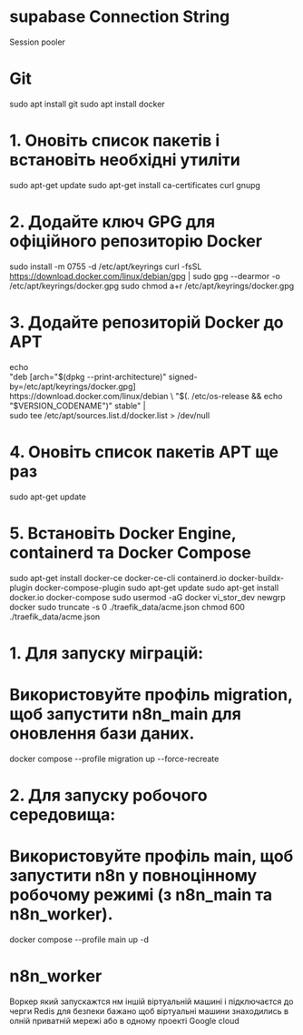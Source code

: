 # supabase Connection String 
Session pooler
# Git
sudo apt install git
sudo apt install docker
# 1. Оновіть список пакетів і встановіть необхідні утиліти
sudo apt-get update
sudo apt-get install ca-certificates curl gnupg
# 2. Додайте ключ GPG для офіційного репозиторію Docker
sudo install -m 0755 -d /etc/apt/keyrings
curl -fsSL https://download.docker.com/linux/debian/gpg | sudo gpg --dearmor -o /etc/apt/keyrings/docker.gpg
sudo chmod a+r /etc/apt/keyrings/docker.gpg
# 3. Додайте репозиторій Docker до APT
echo \
  "deb [arch="$(dpkg --print-architecture)" signed-by=/etc/apt/keyrings/docker.gpg] https://download.docker.com/linux/debian \
  "$(. /etc/os-release && echo "$VERSION_CODENAME")" stable" | \
  sudo tee /etc/apt/sources.list.d/docker.list > /dev/null
# 4. Оновіть список пакетів APT ще раз
sudo apt-get update
# 5. Встановіть Docker Engine, containerd та Docker Compose
sudo apt-get install docker-ce docker-ce-cli containerd.io docker-buildx-plugin docker-compose-plugin
sudo apt-get update
sudo apt-get install docker.io docker-compose
sudo usermod -aG docker vi_stor_dev
newgrp docker
sudo truncate -s 0 ./traefik_data/acme.json
chmod 600 ./traefik_data/acme.json
# 1. Для запуску міграцій:
# Використовуйте профіль migration, щоб запустити n8n_main для оновлення бази даних.
docker compose --profile migration up --force-recreate
# 2. Для запуску робочого середовища:
# Використовуйте профіль main, щоб запустити n8n у повноцінному робочому режимі (з n8n_main та n8n_worker).
docker compose --profile main up -d


# n8n_worker
Воркер який запускажтся нм іншій віртуальній машині і підключаєтся до черги Redis 
для безпеки бажано щоб віртуальні машини знаходились в олній приватній мережі або в одному проекті Google cloud 
